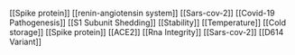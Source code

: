 [[Spike protein]]
[[renin-angiotensin system]]
[[Sars-cov-2]]
[[Covid-19 Pathogenesis]]
[[S1 Subunit Shedding]]
[[Stability]]
[[Temperature]]
[[Cold storage]]
[[Spike protein]]
[[ACE2]]
[[Rna Integrity]]
[[Sars-cov-2]]
[[D614 Variant]]
